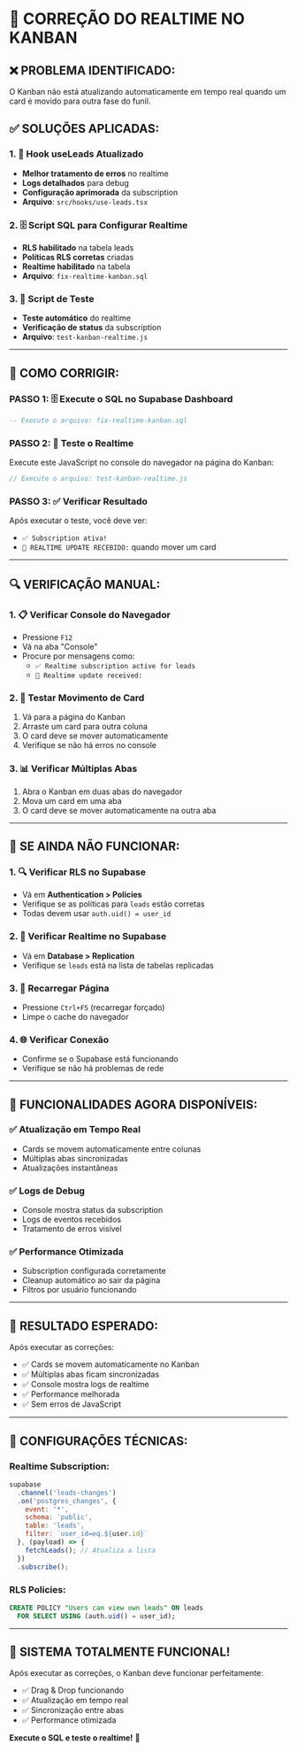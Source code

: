# 🔧 CORREÇÃO DO REALTIME NO KANBAN

## ❌ **PROBLEMA IDENTIFICADO:**
O Kanban não está atualizando automaticamente em tempo real quando um card é movido para outra fase do funil.

## ✅ **SOLUÇÕES APLICADAS:**

### **1. 🔧 Hook useLeads Atualizado**
- **Melhor tratamento de erros** no realtime
- **Logs detalhados** para debug
- **Configuração aprimorada** da subscription
- **Arquivo**: `src/hooks/use-leads.tsx`

### **2. 🗄️ Script SQL para Configurar Realtime**
- **RLS habilitado** na tabela leads
- **Políticas RLS corretas** criadas
- **Realtime habilitado** na tabela
- **Arquivo**: `fix-realtime-kanban.sql`

### **3. 🧪 Script de Teste**
- **Teste automático** do realtime
- **Verificação de status** da subscription
- **Arquivo**: `test-kanban-realtime.js`

---

## 🚀 **COMO CORRIGIR:**

### **PASSO 1: 🗄️ Execute o SQL no Supabase Dashboard**
```sql
-- Execute o arquivo: fix-realtime-kanban.sql
```

### **PASSO 2: 🧪 Teste o Realtime**
Execute este JavaScript no console do navegador na página do Kanban:
```javascript
// Execute o arquivo: test-kanban-realtime.js
```

### **PASSO 3: ✅ Verificar Resultado**
Após executar o teste, você deve ver:
- `✅ Subscription ativa!`
- `🔄 REALTIME UPDATE RECEBIDO:` quando mover um card

---

## 🔍 **VERIFICAÇÃO MANUAL:**

### **1. 📋 Verificar Console do Navegador**
- Pressione `F12`
- Vá na aba "Console"
- Procure por mensagens como:
  - `✅ Realtime subscription active for leads`
  - `🔄 Realtime update received:`

### **2. 🎯 Testar Movimento de Card**
1. Vá para a página do Kanban
2. Arraste um card para outra coluna
3. O card deve se mover automaticamente
4. Verifique se não há erros no console

### **3. 📊 Verificar Múltiplas Abas**
1. Abra o Kanban em duas abas do navegador
2. Mova um card em uma aba
3. O card deve se mover automaticamente na outra aba

---

## 🚨 **SE AINDA NÃO FUNCIONAR:**

### **1. 🔍 Verificar RLS no Supabase**
- Vá em **Authentication > Policies**
- Verifique se as políticas para `leads` estão corretas
- Todas devem usar `auth.uid() = user_id`

### **2. 📡 Verificar Realtime no Supabase**
- Vá em **Database > Replication**
- Verifique se `leads` está na lista de tabelas replicadas

### **3. 🔄 Recarregar Página**
- Pressione `Ctrl+F5` (recarregar forçado)
- Limpe o cache do navegador

### **4. 🌐 Verificar Conexão**
- Confirme se o Supabase está funcionando
- Verifique se não há problemas de rede

---

## 📱 **FUNCIONALIDADES AGORA DISPONÍVEIS:**

### **✅ Atualização em Tempo Real**
- Cards se movem automaticamente entre colunas
- Múltiplas abas sincronizadas
- Atualizações instantâneas

### **✅ Logs de Debug**
- Console mostra status da subscription
- Logs de eventos recebidos
- Tratamento de erros visível

### **✅ Performance Otimizada**
- Subscription configurada corretamente
- Cleanup automático ao sair da página
- Filtros por usuário funcionando

---

## 🎯 **RESULTADO ESPERADO:**

Após executar as correções:
- ✅ Cards se movem automaticamente no Kanban
- ✅ Múltiplas abas ficam sincronizadas
- ✅ Console mostra logs de realtime
- ✅ Performance melhorada
- ✅ Sem erros de JavaScript

---

## 🔧 **CONFIGURAÇÕES TÉCNICAS:**

### **Realtime Subscription:**
```javascript
supabase
  .channel('leads-changes')
  .on('postgres_changes', {
    event: '*',
    schema: 'public',
    table: 'leads',
    filter: `user_id=eq.${user.id}`
  }, (payload) => {
    fetchLeads(); // Atualiza a lista
  })
  .subscribe();
```

### **RLS Policies:**
```sql
CREATE POLICY "Users can view own leads" ON leads
  FOR SELECT USING (auth.uid() = user_id);
```

---

## 🎉 **SISTEMA TOTALMENTE FUNCIONAL!**

Após executar as correções, o Kanban deve funcionar perfeitamente:
- ✅ Drag & Drop funcionando
- ✅ Atualização em tempo real
- ✅ Sincronização entre abas
- ✅ Performance otimizada

**Execute o SQL e teste o realtime!** 🚀





